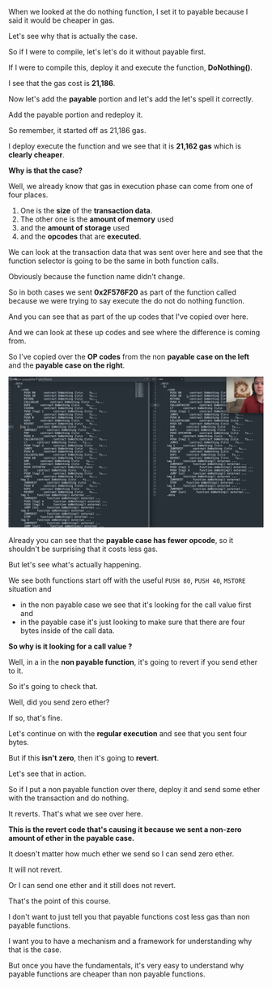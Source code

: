 When we looked at the do nothing function, I set it to payable because I said it would be cheaper in gas.

Let's see why that is actually the case.

So if I were to compile, let's let's do it without payable first.

If I were to compile this, deploy it and execute the function, **DoNothing()**.

I see that the gas cost is **21,186**.

Now let's add the **payable** portion and let's add the let's spell it correctly.

Add the payable portion and redeploy it.

So remember, it started off as 21,186 gas.

I deploy execute the function and we see that it is **21,162 gas** which is **clearly cheaper**.

**Why is that the case?**

Well, we already know that gas in execution phase can come from one of four places.

1. One is the **size** of the **transaction data**.
2. The other one is the **amount of memory** used
3. and the **amount of storage** used
4. and the **opcodes** that are **executed**.

We can look at the transaction data that was sent over here and see that the function selector is going to be the same in both function calls.

Obviously because the function name didn't change.

So in both cases we sent **0x2F576F20** as part of the function called because we were trying to say execute the do not do nothing function.

And you can see that as part of the up codes that I've copied over here.

And we can look at these up codes and see where the difference is coming from.

So I've copied over the **OP codes** from the non **payable case on the left** and the **payable case on the right**.

![](2023-08-07-08-37-36.png)

Already you can see that the **payable case has fewer opcode**, so it shouldn't be surprising that it costs less gas.

But let's see what's actually happening.

We see both functions start off with the useful `PUSH 80`, `PUSH 40`, `MSTORE` situation and
- in the non payable case we see that it's looking for the call value first and
- in the payable case it's just looking to make sure that there are four bytes inside of the call data.

**So why is it looking for a call value ?**

Well, in a in the **non payable function**, it's going to revert if you send ether to it.

So it's going to check that.

Well, did you send zero ether?

If so, that's fine.

Let's continue on with the **regular execution** and see that you sent four bytes.

But if this **isn't zero**, then it's going to **revert**.

Let's see that in action.

So if I put a non payable function over there, deploy it and send some ether with the transaction and do nothing.

It reverts.  That's what we see over here.

**This is the revert code that's causing it because we sent a non-zero amount of ether in the payable case.**

It doesn't matter how much ether we send so I can send zero ether.

It will not revert.

Or I can send one ether and it still does not revert.

That's the point of this course.

I don't want to just tell you that payable functions cost less gas than non payable functions.

I want you to have a mechanism and a framework for understanding why that is the case.

But once you have the fundamentals, it's very easy to understand why payable functions are cheaper than non payable functions.